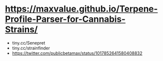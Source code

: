 # https://maxvalue.github.io/Terpene-Profile-Parser-for-Cannabis-Strains/
* tiny.cc/Senepret
* tiny.cc/strainfinder
* https://twitter.com/publicbetamax/status/1017852641580408832
